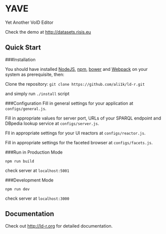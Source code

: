 
# YAVE
Yet Another VoID Editor

Check the demo at http://datasets.risis.eu

## Quick Start

###Installation

You should have installed [NodeJS](https://nodejs.org/), [npm](https://github.com/npm/npm), [bower](http://bower.io/) and [Webpack](https://webpack.github.io/) on your system as prerequisite, then:

Clone the repository: `git clone https://github.com/ali1k/ld-r.git`

and simply run `./install` script

###Configuration
Fill in general settings for your application at `configs/general.js`.

Fill in appropriate values for server port, URLs of your SPARQL endpoint and DBpedia lookup service at `configs/server.js`.

Fll in appropriate settings for your UI reactors at `configs/reactor.js`.

Fill in appropriate settings for the faceted browser at `configs/facets.js`.

###Run in Production Mode

`npm run build`

check server at `localhost:5001`

###Development Mode

`npm run dev`

check server at `localhost:3000`

## Documentation

Check out http://ld-r.org for detailed documentation.
